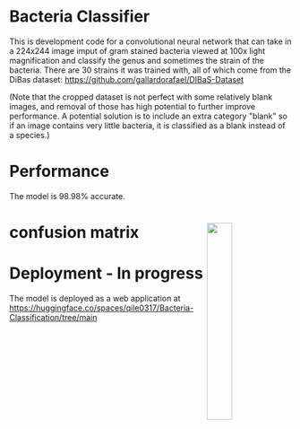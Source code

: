 # Bacteria Classifier
This is development code for a convolutional neural network that can take in a 224x244 image imput of gram stained bacteria viewed at 100x light magnification and classify the genus and sometimes the strain of the bacteria. There are 30 strains it was trained with, all of which come from the DiBas dataset: https://github.com/gallardorafael/DIBaS-Dataset

(Note that the cropped dataset is not perfect with some relatively blank images, and removal of those has high potential to further improve performance. A potential solution is to include an extra category "blank" so if an image contains very little bacteria, it is classified as a blank instead of a species.)

# Performance
The model is 98.98% accurate.

# <img src="https://github.com/GTHB317/SoFo-22-/blob/main/UMAP.png" width="30%" align="right" /> confusion matrix

# Deployment - In progress
The model is deployed as a web application at https://huggingface.co/spaces/qile0317/Bacteria-Classification/tree/main
